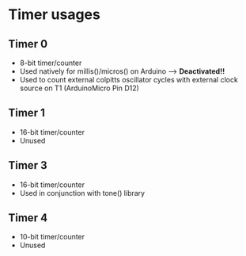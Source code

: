 # Timer usages

## Timer 0
- 8-bit timer/counter
- Used natively for millis()/micros() on Arduino --> **Deactivated!!**
- Used to count external colpitts oscillator cycles with external clock source on T1 (ArduinoMicro Pin D12)

## Timer 1
- 16-bit timer/counter
- Unused

## Timer 3
- 16-bit timer/counter
- Used in conjunction with tone() library

## Timer 4
- 10-bit timer/counter
- Unused